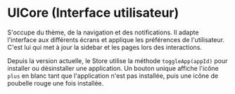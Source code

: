 # UICore (Interface utilisateur)

S'occupe du thème, de la navigation et des notifications. Il adapte l'interface
aux différents écrans et applique les préférences de l'utilisateur. C'est lui
qui met à jour la sidebar et les pages lors des interactions.

Depuis la version actuelle, le Store utilise la méthode `toggleApp(appId)` pour
installer ou désinstaller une application. Un bouton unique affiche l'icône
`plus` en blanc tant que l'application n'est pas installée, puis une icône de
poubelle rouge une fois installée.
